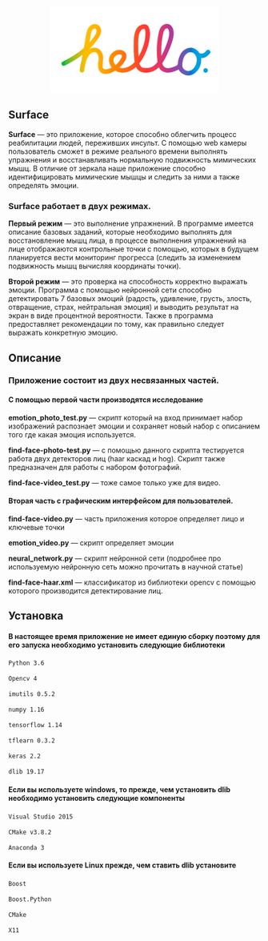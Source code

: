 <p align="center">
  <img src="screenshot/hello..png"/></div>
</p>

Surface
-------
**Surface** — это приложение, которое способно облегчить процесс реабилитации людей, переживших инсульт.  С помощью web камеры пользователь сможет в режиме реального времени выполнять упражнения и восстанавливать нормальную подвижность мимических мышц. В отличие от зеркала наше приложение способно идентифицировать мимические мышцы и следить за ними а также определять эмоции.

### Surface работает в двух режимах. 

**Первый режим** — это выполнение упражнений. В программе имеется описание базовых заданий, которые необходимо выполнять для восстановление мышц лица, в процессе выполнения упражнений на лице отображаются контрольные точки с помощью, которых в будущем планируется вести мониторинг прогресса (следить за изменением подвижность мышц вычисляя координаты точки).

**Второй режим** — это проверка на способность корректно выражать эмоции. Программа с помощью нейронной сети способно детектировать 7 базовых эмоций (радость, удивление, грусть, злость, отвращение, страх, нейтральная эмоция) и выводить результат на экран в виде процентной вероятности. Также в программа предоставляет рекомендации по тому, как правильно следует выражать конкретную эмоцию.

## Описание

### Приложение состоит из двух несвязанных частей.

#### С помощью первой части производятся исследование 

**emotion_photo_test.py** — скрипт который на вход принимает набор изображений распознает эмоции и сохраняет новый набор с описанием того где какая эмоция используется.

**find-face-photo-test.py** — с помощью данного скрипта тестируется работа двух детекторов лиц (haar каскад и hog). Скрипт также предназначен для работы с набором фотографий.

**find-face-video_test.py** — тоже самое только уже для видео.

#### Вторая часть с графическим интерфейсом для пользователей.

**find-face-video.py** — часть приложения которое определяет лицо и ключевые точки

**emotion_video.py** — скрипт определяет эмоции

**neural_network.py** — скрипт нейронной сети (подробнее про используемую нейронную сеть можно прочитать в научной статье)

**find-face-haar.xml** — классификатор из библиотеки opencv с помощью которого производится детектирование лиц.

## Установка 

#### В настоящее время приложение не имеет единую сборку поэтому для его запуска необходимо установить следующие библиотеки

`Python 3.6`

`Opencv 4`

`imutils 0.5.2`

`numpy 1.16`

`tensorflow 1.14`

`tflearn 0.3.2`

`keras 2.2`

`dlib 19.17`

#### Если вы используете windows, то прежде, чем установить dlib необходимо установить следующие компоненты

`Visual Studio 2015`

`CMake v3.8.2`

`Anaconda 3`

#### Если вы используете Linux прежде, чем ставить dlib установите

`Boost`

`Boost.Python`

`CMake`

`X11`

